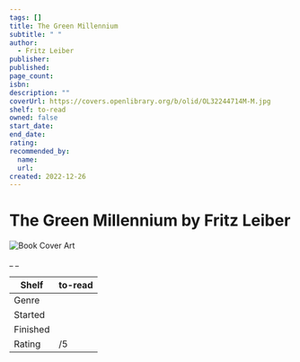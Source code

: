 ```yaml
---
tags: []
title: The Green Millennium
subtitle: " "
author:
  - Fritz Leiber
publisher:
published:
page_count:
isbn:
description: ""
coverUrl: https://covers.openlibrary.org/b/olid/OL32244714M-M.jpg
shelf: to-read
owned: false
start_date:
end_date:
rating:
recommended_by:
  name:
  url:
created: 2022-12-26
---
```


# The Green Millennium by Fritz Leiber

![Book Cover Art](https://covers.openlibrary.org/b/olid/OL32244714M-M.jpg)

_ _

| Shelf | to-read |
| --- | --- |
| Genre |  |
| Started |  |
| Finished |  |
| Rating | /5 |

